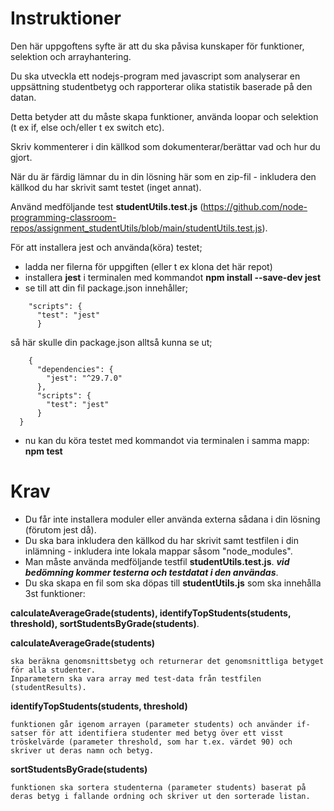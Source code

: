 # Instruktioner

Den här uppgoftens syfte är att du ska påvisa kunskaper för funktioner, selektion och arrayhantering.

Du ska utveckla ett nodejs-program med javascript som analyserar en uppsättning studentbetyg och rapporterar olika statistik baserade på den datan.

Detta betyder att du måste skapa funktioner, använda loopar och selektion (t ex if, else och/eller t ex switch etc).

Skriv kommenterer i din källkod som dokumenterar/berättar vad och hur du gjort.

När du är färdig lämnar du in din lösning här som en zip-fil - inkludera den källkod du har skrivit samt testet (inget annat).

Använd medföljande test **studentUtils.test.js** (https://github.com/node-programming-classroom-repos/assignment_studentUtils/blob/main/studentUtils.test.js).

För att installera jest och använda(köra) testet;

- ladda ner filerna för uppgiften (eller t ex klona det här repot)
- installera **jest** i terminalen med kommandot **npm install --save-dev jest**
- se till att din fil package.json innehåller;

```
    "scripts": {
      "test": "jest"
      }
```

så här skulle din package.json alltså kunna se ut;


```
    {
      "dependencies": {
        "jest": "^29.7.0"
      },
      "scripts": {
        "test": "jest"
      }
  }
```

- nu kan du köra testet med kommandot via terminalen i samma mapp: **npm test**



# Krav

- Du får inte installera moduler eller använda externa sådana i din lösning (förutom jest då).
- Du ska bara inkludera den källkod du har skrivit samt testfilen i din inlämning - inkludera inte lokala mappar såsom "node_modules".
- Man måste använda medföljande testfil **studentUtils.test.js**. ***vid bedömning kommer testerna och testdatat i den användas***.
- Du ska skapa en fil som ska döpas till **studentUtils.js** som ska innehålla 3st funktioner: 

**calculateAverageGrade(students), identifyTopStudents(students, threshold), sortStudentsByGrade(students)**.


**calculateAverageGrade(students)**
    
    ska beräkna genomsnittsbetyg och returnerar det genomsnittliga betyget för alla studenter.
    Inparametern ska vara array med test-data från testfilen (studentResults).

**identifyTopStudents(students, threshold)**

    funktionen går igenom arrayen (parameter students) och använder if-satser för att identifiera studenter med betyg över ett visst tröskelvärde (parameter threshold, som har t.ex. värdet 90) och skriver ut deras namn och betyg.

**sortStudentsByGrade(students)**

    funktionen ska sortera studenterna (parameter students) baserat på deras betyg i fallande ordning och skriver ut den sorterade listan.

